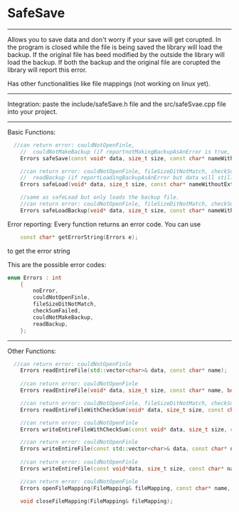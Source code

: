 # SafeSave

---

Allows you to save data and don't worry if your save will get corupted. In the program is closed while the file is being saved the library will load the backup.
If the original file has beed modified by the outside the library will load the backup. If both the backup and the original file are corupted the library will 
report this error.

Has other functionalities like file mappings (not working on linux yet).

---

Integration: paste the include/safeSave.h file and the src/safeSvae.cpp file into your project.

---

Basic Functions:

```cpp
  //can return error: couldNotOpenFinle, 
	//	couldNotMakeBackup (if reportnotMakingBackupAsAnError is true, but will still save the first file)
	Errors safeSave(const void* data, size_t size, const char* nameWithoutExtension, bool reportnotMakingBackupAsAnError);

	//can return error: couldNotOpenFinle, fileSizeDitNotMatch, checkSumFailed, 
	//	readBackup (if reportLoadingBackupAsAnError but data will still be loaded with the backup)
	Errors safeLoad(void* data, size_t size, const char* nameWithoutExtension, bool reportLoadingBackupAsAnError);

	//same as safeLoad but only loads the backup file.
	//can return error: couldNotOpenFinle, fileSizeDitNotMatch, checkSumFailed
	Errors safeLoadBackup(void* data, size_t size, const char* nameWithoutExtension);
```

Error reporting:
Every function returns an error code. 
You can use
```cpp
	const char* getErrorString(Errors e);
```
to get the error string 

This are the possible error codes:
```cpp
enum Errors : int
	{
		noError,
		couldNotOpenFinle,
		fileSizeDitNotMatch,
		checkSumFailed,
		couldNotMakeBackup,
		readBackup,
	};
```

---

Other Functions:

```cpp
  //can return error: couldNotOpenFinle
	Errors readEntireFile(std::vector<char>& data, const char* name);
	
	//can return error: couldNotOpenFinle
	Errors readEntireFile(void* data, size_t size, const char* name, bool shouldMatchSize, int *bytesRead = nullptr);

	//can return error: couldNotOpenFinle, fileSizeDitNotMatch, checkSumFailed
	Errors readEntireFileWithCheckSum(void* data, size_t size, const char* name);

	//can return error: couldNotOpenFinle
	Errors writeEntireFileWithCheckSum(const void* data, size_t size, const char* name);

	//can return error: couldNotOpenFinle
	Errors writeEntireFile(const std::vector<char>& data, const char* name);
	
	//can return error: couldNotOpenFinle
	Errors writeEntireFile(const void*data, size_t size, const char* name);

	//can return error: couldNotOpenFinle
	Errors openFileMapping(FileMapping& fileMapping, const char* name, size_t size, bool createIfNotExisting);

	void closeFileMapping(FileMapping& fileMapping);
```
